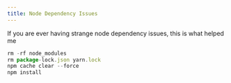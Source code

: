 ```yaml
---
title: Node Dependency Issues
---
```


If you are ever having strange node dependency issues, this is what helped me

````javascript
rm -rf node_modules
rm package-lock.json yarn.lock
npm cache clear --force
npm install
````
